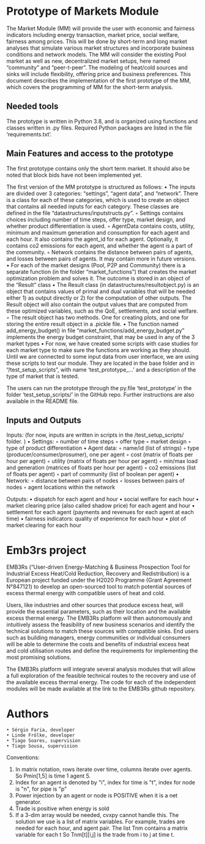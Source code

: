 # Prototype of Markets Module
The Market Module (MM) will provide the user with economic and fairness indicators including energy transaction, market price, social welfare, fairness among prices. This will be done by short-term and long market analyses that simulate various market structures and incorporate business conditions and network models. The MM will consider the existing Pool market as well as new, decentralized market setups, here named “community” and “peer-t-peer”. The modeling of heat/cold sources and sinks will include flexibility, offering price and business preferences. This document describes the implementation of the first prototype of the MM, which covers the programming of MM for the short-term analysis.

## Needed tools
The prototype is written in Python 3.8, and is organized using functions and classes written in .py files. Required Python packages are listed in the file ‘requirements.txt’.

## Main Features and access to the prototype
The first prototype contains only the short term market. It should also be noted that block bids have not been implemented yet. 

The first version of the MM prototype is structured as follows:
    • The inputs are divided over 3 categories: “settings”, “agent data”, and “network”. There is a class for each of these categories, which is used to create an object that contains all needed inputs for each category. These classes are defined in the file “datastructures/inputstructs.py”.
        ◦ Settings contains choices including number of time steps, offer type, market design, and whether product differentiation is used. 
        ◦ AgentData contains costs, utility, minimum and maximum generation and consumption for each agent and each hour. It also contains the agent_id for each agent. Optionally, it contains co2 emissions for each agent, and whether the agent is a part of the community.
        ◦ Network contains the distance between pairs of agents, and losses between pairs of agents. It may contain more in future versions.
    • For each of the market designs (Pool, P2P and Community) there is a separate function (in the folder “market_functions”) that creates the market optimization problem and solves it. The outcome is stored in an object of the “Result” class
    • The Result class (in datastructures/resultobject.py) is an object that contains values of primal and dual variables  that will be needed either 1) as output directly or 2) for the computation of other outputs. The Result object will also contain the output values that are computed from these optimized variables, such as the QoE, settlements, and social welfare.
        ◦ The result object has two methods. One for creating plots, and one for storing the entire result object in a .pickle file. 
    • The function named add_energy_budget() in file “market_functions/add_energy_budget.py” implements the energy budget constraint, that may be used in any of the 3 market types
    • For now, we have created some scripts with case studies for each market type to make sure the functions are working as they should. Until we are connected to some input data from user interface, we are using these scripts to test our module. They are located in the base folder and in “/test_setup_scripts”, with name ‘test_prototype_...’ and a description of the type of market that is tested.

The users can run the prototype through the py.file ‘test_prototype’ in the folder ‘test_setup_scripts/’ in the GitHub repo. Further instructions are also available in the README file.

## Inputs and Outputs
Inputs: (for now, inputs are written in scripts in the /test_setup_scripts/ folder. )
    • Settings: 
        ◦ number of time steps
        ◦ offer type
        ◦ market design
        ◦ type of product differentiation
    • Agent data:
        ◦ name/id (list of strings)
        ◦ type (producer/consumer/prosumer), one per agent
        ◦ cost (matrix of floats per hour per agent)
        ◦ utility (matrix of floats per hour per agent)
        ◦ min/max load and generation (matrices of floats per hour per agent)
        ◦ co2 emissions (list of floats per agent)
        ◦ part of community (list of boolean per agent)
    • Network:
        ◦ distance between pairs of nodes
        ◦ losses between pairs of nodes
        ◦ agent locations within the network

Outputs:
    • dispatch for each agent and hour
    • social welfare for each hour
    • market clearing price (also called shadow price) for each agent and hour
    • settlement for each agent (payments and revenues for each agent at each time)
    • fairness indicators: quality of experience for each hour
    • plot of market clearing for each hour

# Emb3rs project

EMB3Rs (“User-driven Energy-Matching & Business Prospection Tool for Industrial Excess Heat/Cold Reduction, Recovery and Redistribution) is a European project funded under the H2020 Programme (Grant Agreement N°847121) to develop an open-sourced tool to match potential sources of excess thermal energy with compatible users of heat and cold.

Users, like industries and other sources that produce excess heat, will provide the essential parameters, such as their location and the available excess thermal energy. The EMB3Rs platform will then autonomously and intuitively assess the feasibility of new business scenarios and identify the technical solutions to match these sources with compatible sinks. End users such as building managers, energy communities or individual consumers will be able to determine the costs and benefits of industrial excess heat and cold utilisation routes and define the requirements for implementing the most promising solutions. 

The EMB3Rs platform will integrate several analysis modules that will allow a full exploration of the feasible technical routes to the recovery and use of the available excess thermal energy. The code for each of the independent modules will be made available at the link to the EMB3Rs github repository.

# Authors
    • Sérgio Faria, developer
    • Linde Frölke, developer
    • Tiago Soares, supervision
    • Tiago Sousa, supervision







Conventions:
1. In matrix notation, rows iterate over time, columns iterate over agents. So Pmin[1,5] is time 1 agent 5.
2. Index for an agent is denoted by "i", index for time is "t", index for node is "n", for pipe is "p"
3. Power injection by an agent or node is POSITIVE when it is a net generator.
4. Trade is positive when energy is sold
5. If a 3-dim array would be needed, cvxpy cannot handle this. The solution we use is a list of matrix variables.
    For example, trades are needed for each hour, and agent pair. The list Tnm contains a matrix variable for each t
    So Tnm[t][i,j] is the trade from i to j at time t.
